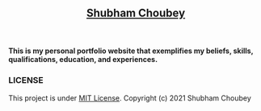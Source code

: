<p align="center">
  <a href="https://ishubham010.github.io/">
    <h2 align="center">Shubham Choubey</h2>
  </a>
</p> 

<br />

#### This is my personal portfolio website that exemplifies my beliefs, skills, qualifications, education, and experiences.

### LICENSE

This project is under <a href="https://en.wikipedia.org/wiki/MIT_License">MIT License</a>. Copyright (c) 2021 Shubham Choubey